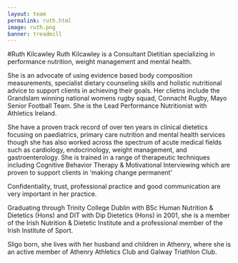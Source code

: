 ```yaml
---
layout: team 
permalink: ruth.html
image: ruth.png
banner: treadmill
---
```

#Ruth Kilcawley
Ruth Kilcawley is a Consultant Dietitian specializing in performance nutrition, weight management and mental health.

She is an advocate of using evidence based body composition measurements, specialist dietary counseling skills and holistic nutritional advice to support clients in achieving their goals. Her clietns include the Grandslam winning national womens rugby squad, Connacht Rugby, Mayo Senior Football Team. She is the Lead Performance Nutritionist with Athletics Ireland.

She have a proven track record of over ten years in clinical dietetics focusing on paediatrics, primary care nutrition and mental health services though she has also worked across the spectrum of acute medical fields such as cardiology, endocrinology, weight management, and gastroenterology. She is trained in a range of therapeutic techniques including Cognitive Behavior Therapy & Motivational Interviewing which are proven to support clients in ‘making change permanent’

Confidentiality, trust, professional practice and good communication are very important in her practice.

Graduating through Trinity College Dublin with BSc Human Nutrition & Dietetics (Hons) and DIT with Dip Dietetics (Hons) in 2001, she is a member of the Irish Nutrition & Dietetic Institute and a professional member of the Irish Institute of Sport.

Sligo born, she lives with her husband and children in Athenry, where she is an active member of Athenry Athletics Club and Galway Triathlon Club.
